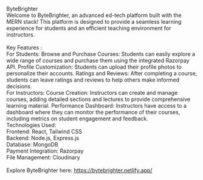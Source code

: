 ByteBrighter
<br>
Welcome to ByteBrighter, an advanced ed-tech platform built with the MERN stack! This platform is designed to provide a seamless learning experience for students and an efficient teaching environment for instructors.
<br>
<br>
Key Features :
<br>
For Students: 
Browse and Purchase Courses: Students can easily explore a wide range of courses and purchase them using the integrated Razorpay API.
Profile Customization: Students can upload their profile photos to personalize their accounts.
Ratings and Reviews: After completing a course, students can leave ratings and reviews to help others make informed decisions.
<br>
For Instructors: 
Course Creation: Instructors can create and manage courses, adding detailed sections and lectures to provide comprehensive learning material.
Performance Dashboard: Instructors have access to a dashboard where they can monitor the performance of their courses, including metrics on student engagement and feedback.
<br>
Technologies Used:
<br>
Frontend: React, Tailwind CSS <br>
Backend: Node.js, Express.js<br>
Database: MongoDB<br>
Payment Integration: Razorpay<br>
File Management: Cloudinary<br>
<br>
Explore ByteBrighter here: https://bytebrighter.netlify.app/
